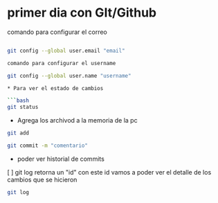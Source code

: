 # primer dia con GIt/Github

comando para configurar el correo
```bash

git config --global user.email "email"

comando para configurar el username

git config --global user.name "username"

* Para ver el estado de cambios

```bash
git status
```

* Agrega los archivod a la memoria de la pc
```bash 
git add
```


```bash
git commit -m "comentario"
```
* poder ver historial de commits

[ ] git log retorna un "id" con este id vamos a poder ver el detalle de los cambios que se hicieron 


```bash
git log
```
